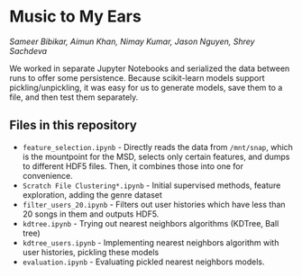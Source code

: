 # Music to My Ears
*Sameer Bibikar, Aimun Khan, Nimay Kumar, Jason Nguyen, Shrey Sachdeva*

We worked in separate Jupyter Notebooks and serialized the data between runs to
offer some persistence. Because scikit-learn models support pickling/unpickling,
it was easy for us to generate models, save them to a file, and then test them
separately.

## Files in this repository

- `feature_selection.ipynb` - Directly reads the data from `/mnt/snap`, which is the mountpoint for the MSD,
  selects only certain features, and dumps to different HDF5 files. Then, it combines those into one for
  convenience.
- `Scratch File Clustering*.ipynb` - Initial supervised methods, feature exploration, adding the genre dataset
- `filter_users_20.ipynb` - Filters out user histories which have less than 20 songs in them and outputs HDF5.
- `kdtree.ipynb` - Trying out nearest neighbors algorithms (KDTree, Ball tree)
- `kdtree_users.ipynb` - Implementing nearest neighbors algorithm with user histories, pickling these models
- `evaluation.ipynb` - Evaluating pickled nearest neighbors models.
